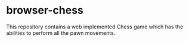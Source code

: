 # browser-chess

This repository contains a web implemented Chess game which has the abilities to perform all the pawn movements.
